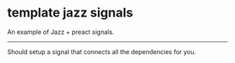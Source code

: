# template jazz signals

An example of Jazz + preact signals.

------

Should setup a signal that connects all the dependencies for you. 
